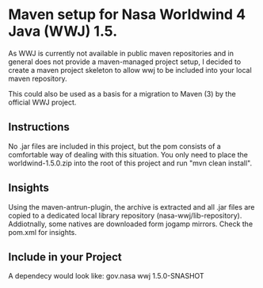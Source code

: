 # Maven setup for Nasa Worldwind 4 Java (WWJ) 1.5.

As WWJ is currently not available in public maven repositories and in
general does not provide a maven-managed project setup, I decided to
create a maven project skeleton to allow wwj to be included into your
local maven repository.

This could also be used as a basis for a migration to Maven (3) by the
official WWJ project.

## Instructions

No .jar files are included in this project, but the pom consists of a
comfortable way of dealing with this situation. You only need to place the
worldwind-1.5.0.zip into the root of this project and run "mvn clean install".

## Insights

Using the maven-antrun-plugin, the archive is extracted and all .jar files
are copied to a dedicated local library repository (nasa-wwj/lib-repository).
Addiotnally, some natives are downloaded form jogamp mirrors. Check the pom.xml
for insights.

## Include in your Project

A dependecy would look like:
<dependency>
	<groupId>gov.nasa</groupId>
	<artifactId>wwj</artifactId>
	<version>1.5.0-SNASHOT</version>
</dependency>

